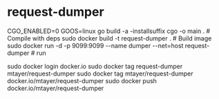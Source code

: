 # request-dumper

CGO_ENABLED=0 GOOS=linux go build -a -installsuffix cgo -o main . # Compile with deps
sudo docker build -t request-dumper . # Build image
sudo docker run -d -p 9099:9099 --name dumper --net=host request-dumper # run

sudo docker login docker.io
sudo docker tag request-dumper mtayer/request-dumper
sudo docker tag mtayer/request-dumper docker.io/mtayer/request-dumper
sudo docker push docker.io/mtayer/request-dumper

